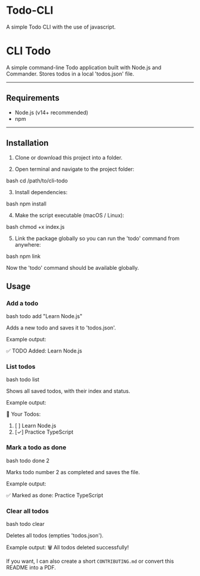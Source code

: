 # Todo-CLI
A simple Todo CLI with the use of javascript.
# CLI Todo

A simple command-line Todo application built with Node.js and Commander. Stores todos in a local 'todos.json' file.

---

## Requirements

* Node.js (v14+ recommended)
* npm

---

## Installation

1. Clone or download this project into a folder.

2. Open terminal and navigate to the project folder:

bash
cd /path/to/cli-todo


3. Install dependencies:

bash
npm install


4. Make the script executable (macOS / Linux):

bash
chmod +x index.js


5. Link the package globally so you can run the 'todo' command from anywhere:

bash
npm link


Now the 'todo' command should be available globally.



## Usage

### Add a todo

bash
todo add "Learn Node.js"


Adds a new todo and saves it to 'todos.json'.

Example output:


✅ TODO Added: Learn Node.js


### List todos

bash
todo list

Shows all saved todos, with their index and status.

Example output:

📌 Your Todos:
1. [ ] Learn Node.js
2. [✓] Practice TypeScript


### Mark a todo as done

bash
todo done 2

Marks todo number 2 as completed and saves the file.

Example output:

✅ Marked as done: Practice TypeScript


### Clear all todos

bash
todo clear

Deletes all todos (empties 'todos.json').

Example output:
🗑️  All todos deleted successfully!

If you want, I can also create a short `CONTRIBUTING.md` or convert this README into a PDF.

